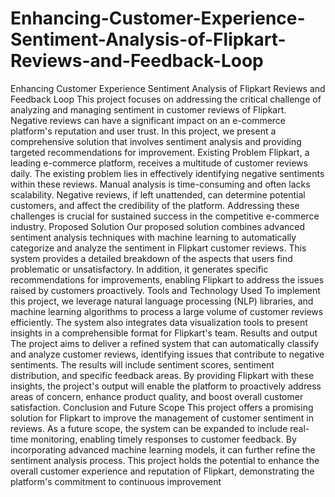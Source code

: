 # Enhancing-Customer-Experience-Sentiment-Analysis-of-Flipkart-Reviews-and-Feedback-Loop
Enhancing Customer Experience Sentiment Analysis of Flipkart Reviews and Feedback Loop
This project focuses on addressing the critical challenge of analyzing and managing 
sentiment in customer reviews of Flipkart. Negative reviews can have a significant impact 
on an e-commerce platform's reputation and user trust. In this project, we present a 
comprehensive solution that involves sentiment analysis and providing targeted 
recommendations for improvement.
Existing Problem 
Flipkart, a leading e-commerce platform, receives a multitude of customer reviews daily. 
The existing problem lies in effectively identifying negative sentiments within these 
reviews. Manual analysis is time-consuming and often lacks scalability. Negative reviews, 
if left unattended, can determine potential customers, and affect the credibility of the 
platform. Addressing these challenges is crucial for sustained success in the competitive 
e-commerce industry.
Proposed Solution 
Our proposed solution combines advanced sentiment analysis techniques with machine 
learning to automatically categorize and analyze the sentiment in Flipkart customer 
reviews. This system provides a detailed breakdown of the aspects that users find 
problematic or unsatisfactory. In addition, it generates specific recommendations for 
improvements, enabling Flipkart to address the issues raised by customers proactively.
Tools and Technology Used
To implement this project, we leverage natural language processing (NLP) libraries, and 
machine learning algorithms to process a large volume of customer reviews efficiently. 
The system also integrates data visualization tools to present insights in a comprehensible 
format for Flipkart's team.
Results and output
The project aims to deliver a refined system that can automatically classify and analyze 
customer reviews, identifying issues that contribute to negative sentiments. The results 
will include sentiment scores, sentiment distribution, and specific feedback areas. By 
providing Flipkart with these insights, the project's output will enable the platform to 
proactively address areas of concern, enhance product quality, and boost overall 
customer satisfaction.
Conclusion and Future Scope 
This project offers a promising solution for Flipkart to improve the management of 
customer sentiment in reviews. As a future scope, the system can be expanded to include 
real-time monitoring, enabling timely responses to customer feedback. By incorporating 
advanced machine learning models, it can further refine the sentiment analysis process. 
This project holds the potential to enhance the overall customer experience and reputation 
of Flipkart, demonstrating the platform's commitment to continuous improvement
